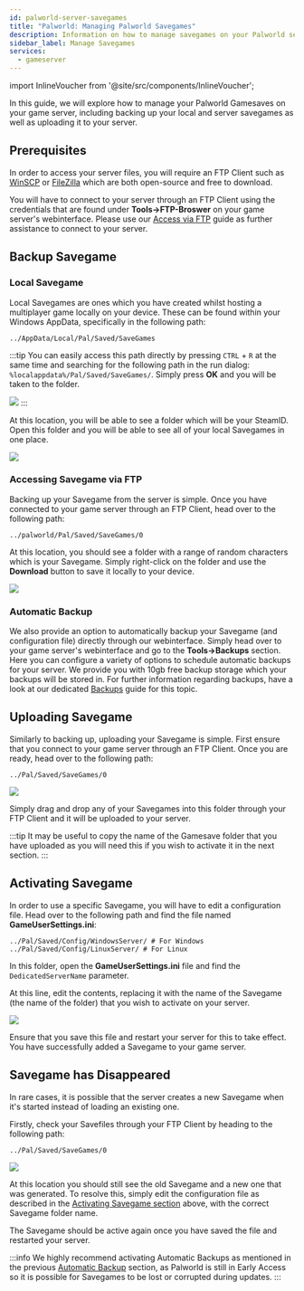 ```yaml
---
id: palworld-server-savegames
title: "Palworld: Managing Palworld Savegames"
description: Information on how to manage savegames on your Palworld server from ZAP-Hosting - ZAP-Hosting.com Documentation
sidebar_label: Manage Savegames
services:
  - gameserver
---
```


import InlineVoucher from '@site/src/components/InlineVoucher';

In this guide, we will explore how to manage your Palworld Gamesaves on your game server, including backing up your local and server savegames as well as uploading it to your server.

## Prerequisites

In order to access your server files, you will require an FTP Client such as [WinSCP](https://winscp.net/eng/index.php) or [FileZilla](https://filezilla-project.org/) which are both open-source and free to download.

You will have to connect to your server through an FTP Client using the credentials that are found under **Tools->FTP-Broswer** on your game server's webinterface. Please use our [Access via FTP](gameserver-ftpaccess.md) guide as further assistance to connect to your server.


## Backup Savegame

### Local Savegame

Local Savegames are ones which you have created whilst hosting a multiplayer game locally on your device. These can be found within your Windows AppData, specifically in the following path:
```
../AppData/Local/Pal/Saved/SaveGames
```

:::tip
You can easily access this path directly by pressing `CTRL` + `R` at the same time and searching for the following path in the run dialog: `%localappdata%/Pal/Saved/SaveGames/`. Simply press **OK** and you will be taken to the folder.

![](https://github.com/zaphosting/docs/assets/42719082/5cdff375-57f8-4699-9985-42bcecf22218)
:::

At this location, you will be able to see a folder which will be your SteamID. Open this folder and you will be able to see all of your local Savegames in one place.

![](https://github.com/zaphosting/docs/assets/42719082/8f36715d-7e87-45e1-b859-6ebedd18c8da)

### Accessing Savegame via FTP

Backing up your Savegame from the server is simple. Once you have connected to your game server through an FTP Client, head over to the following path:
```
../palworld/Pal/Saved/SaveGames/0
```

At this location, you should see a folder with a range of random characters which is your Savegame. Simply right-click on the folder and use the **Download** button to save it locally to your device.

![](https://github.com/zaphosting/docs/assets/42719082/ca890470-450d-4962-a982-39378dfbb695)

### Automatic Backup

We also provide an option to automatically backup your Savegame (and configuration file) directly through our webinterface. Simply head over to your game server's webinterface and go to the **Tools->Backups** section. Here you can configure a variety of options to schedule automatic backups for your server. We provide you with 10gb free backup storage which your backups will be stored in. For further information regarding backups, have a look at our dedicated [Backups](gameserver-backups.md) guide for this topic.

## Uploading Savegame

Similarly to backing up, uploading your Savegame is simple. First ensure that you connect to your game server through an FTP Client. Once you are ready, head over to the following path:
```
../Pal/Saved/SaveGames/0
```

![](https://screensaver01.zap-hosting.com/index.php/s/tadxngnRCJDbtTe/preview)

Simply drag and drop any of your Savegames into this folder through your FTP Client and it will be uploaded to your server.

:::tip
It may be useful to copy the name of the Gamesave folder that you have uploaded as you will need this if you wish to activate it in the next section.
:::

## Activating Savegame

In order to use a specific Savegame, you will have to edit a configuration file. Head over to the following path and find the file named **GameUserSettings.ini**:
```
../Pal/Saved/Config/WindowsServer/ # For Windows
../Pal/Saved/Config/LinuxServer/ # For Linux
```

In this folder, open the **GameUserSettings.ini** file and find the `DedicatedServerName` parameter.

At this line, edit the contents, replacing it with the name of the Savegame (the name of the folder) that you wish to activate on your server.

![](https://screensaver01.zap-hosting.com/index.php/s/qLG2jtzFkYM6WB7/preview)

Ensure that you save this file and restart your server for this to take effect. You have successfully added a Savegame to your game server.

## Savegame has Disappeared

In rare cases, it is possible that the server creates a new Savegame when it's started instead of loading an existing one.

Firstly, check your Savefiles through your FTP Client by heading to the following path:
```
../Pal/Saved/SaveGames/0
```

![](https://screensaver01.zap-hosting.com/index.php/s/wYQ42Aein5y6Z6j/preview)

At this location you should still see the old Savegame and a new one that was generated. To resolve this, simply edit the configuration file as described in the [Activating Savegame section](#activating-savegame) above, with the correct Savegame folder name.

The Savegame should be active again once you have saved the file and restarted your server.

:::info
We highly recommend activating Automatic Backups as mentioned in the previous [Automatic Backup](#automatic-backup) section, as Palworld is still in Early Access so it is possible for Savegames to be lost or corrupted during updates.
:::